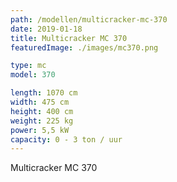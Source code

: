 ```yaml
---
path: /modellen/multicracker-mc-370
date: 2019-01-18
title: Multicracker MC 370
featuredImage: ./images/mc370.png

type: mc
model: 370

length: 1070 cm 
width: 475 cm
height: 400 cm
weight: 225 kg
power: 5,5 kW
capacity: 0 - 3 ton / uur
---
```

Multicracker MC 370